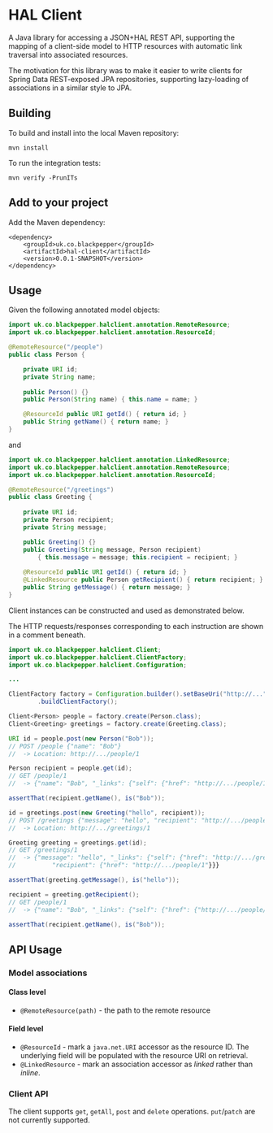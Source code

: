 # HAL Client #

A Java library for accessing a JSON+HAL REST API, supporting the mapping of a client-side
model to HTTP resources with automatic link traversal into associated resources.

The motivation for this library was to make it easier to write clients for Spring Data
REST-exposed JPA repositories, supporting lazy-loading of associations in a similar style
to JPA.

## Building ##

To build and install into the local Maven repository:

`mvn install`

To run the integration tests:

`mvn verify -PrunITs`

## Add to your project ##

Add the Maven dependency:

```
<dependency>
	<groupId>uk.co.blackpepper</groupId>
	<artifactId>hal-client</artifactId>
	<version>0.0.1-SNAPSHOT</version>
</dependency>
```

## Usage ##

Given the following annotated model objects:

```java
import uk.co.blackpepper.halclient.annotation.RemoteResource;
import uk.co.blackpepper.halclient.annotation.ResourceId;

@RemoteResource("/people")
public class Person {

	private URI id;	
	private String name;
	
	public Person() {}
	public Person(String name) { this.name = name; }

	@ResourceId	public URI getId() { return id; }
	public String getName() { return name; }
}
```

and

```java
import uk.co.blackpepper.halclient.annotation.LinkedResource;
import uk.co.blackpepper.halclient.annotation.RemoteResource;
import uk.co.blackpepper.halclient.annotation.ResourceId;

@RemoteResource("/greetings")
public class Greeting {
	
	private URI id;
	private Person recipient;
	private String message;

	public Greeting() {}
	public Greeting(String message, Person recipient)
		{ this.message = message; this.recipient = recipient; }
	
	@ResourceId public URI getId() { return id; }
	@LinkedResource public Person getRecipient() { return recipient; }
	public String getMessage() { return message; }
}
```

Client instances can be constructed and used as demonstrated below.

The HTTP requests/responses corresponding to each instruction are shown in a comment
beneath. 


```java
import uk.co.blackpepper.halclient.Client;
import uk.co.blackpepper.halclient.ClientFactory;
import uk.co.blackpepper.halclient.Configuration;

...

ClientFactory factory = Configuration.builder().setBaseUri("http://...").build()
		.buildClientFactory();

Client<Person> people = factory.create(Person.class);
Client<Greeting> greetings = factory.create(Greeting.class);

URI id = people.post(new Person("Bob"));
// POST /people {"name": "Bob"}
//  -> Location: http://.../people/1

Person recipient = people.get(id);
// GET /people/1
//  -> {"name": "Bob", "_links": {"self": {"href": "http://.../people/1"}}}

assertThat(recipient.getName(), is("Bob"));

id = greetings.post(new Greeting("hello", recipient));
// POST /greetings {"message": "hello", "recipient": "http://.../people/1"}}
//  -> Location: http://.../greetings/1

Greeting greeting = greetings.get(id);
// GET /greetings/1
//  -> {"message": "hello", "_links": {"self": {"href": "http://.../greetings/1"},
// 			"recipient": {"href": "http://.../people/1"}}}

assertThat(greeting.getMessage(), is("hello"));

recipient = greeting.getRecipient();
// GET /people/1
//  -> {"name": "Bob", "_links": {"self": {"href": {"http://.../people/1"}}}

assertThat(recipient.getName(), is("Bob"));
```

## API Usage ##

### Model associations ###

#### Class level ####

* `@RemoteResource(path)` - the path to the remote resource

#### Field level ####

* `@ResourceId` - mark a `java.net.URI` accessor as the resource ID. The underlying field will be populated with the resource URI on retrieval.
* `@LinkedResource` - mark an association accessor as *linked* rather than *inline*.

### Client API ###

The client supports `get`, `getAll`, `post` and `delete` operations. `put`/`patch` are not currently supported.